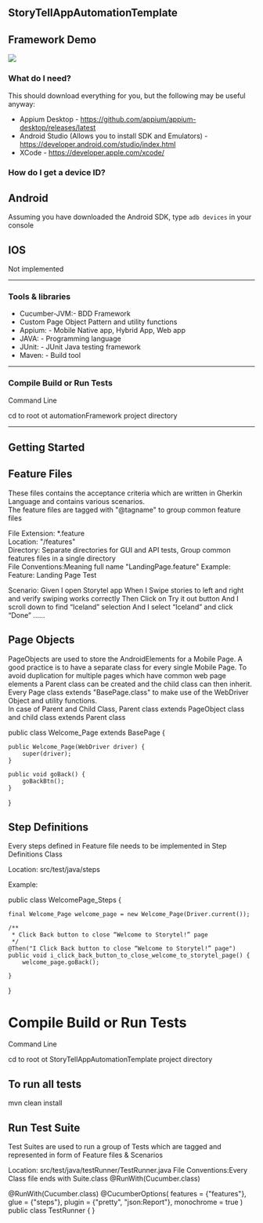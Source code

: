 StoryTellAppAutomationTemplate
--------------------------------------------------------------------

Framework Demo
--------------------------------------------------------------------
![](https://github.com/TahsinYoltay/files/blob/master/AndroidAutomationVideoGifV1.gif)
 
### What do I need?

This should download everything for you, but the following may be useful anyway:

- Appium Desktop - https://github.com/appium/appium-desktop/releases/latest 
- Android Studio (Allows you to install SDK and Emulators) - https://developer.android.com/studio/index.html
- XCode - https://developer.apple.com/xcode/

### How do I get a device ID?

## Android

Assuming you have downloaded the Android SDK, type ```adb devices``` in your console

## IOS

Not implemented

--------------------------------------------------------------------

### Tools & libraries

- Cucumber-JVM:- BDD Framework
- Custom Page Object Pattern and utility functions
- Appium: - Mobile Native app, Hybrid App, Web app
- JAVA: - Programming language
- JUnit: - JUnit Java testing framework
- Maven: - Build tool

--------------------------------------------------------------------

### Compile Build or Run Tests

Command Line

cd to root ot automationFramework project directory

--------------------------------------------------------------------

Getting Started
--------------------------------------------------------------------

Feature Files
-------------------------------------------------------------------

These files contains the acceptance criteria which are written in Gherkin Language and contains various scenarios.  
The feature files are tagged with "@tagname" to group common feature files 

File Extension:  *.feature    
Location: "/features"      
Directory:  Separate directories for GUI and API tests, Group common features files in a 
single directory    
File Conventions:Meaning full name "LandingPage.feature"
Example:   
Feature: Landing Page Test

  Scenario:
    Given I open Storytel app
    When I Swipe stories to left and right and verify swiping works correctly
    Then Click on Try it out button
    And I scroll down to find “Iceland” selection
    And I select “Iceland” and click “Done”
    ......


Page Objects
-------------------------------------------------------------------
PageObjects are used to store the AndroidElements for a Mobile Page.
A good practice is to have a separate class for every single Mobile Page.
To avoid duplication for multiple pages which have common web page elements a Parent class can be created 
and the child class can then inherit.  
Every Page  class extends "BasePage.class" to make use of the WebDriver Object and utility functions.  
In case of Parent and Child Class, Parent class extends PageObject class and child class extends Parent class  

public class Welcome_Page extends BasePage {

    public Welcome_Page(WebDriver driver) {
        super(driver);
    }

    public void goBack() {
        goBackBtn();
    }

}

Step Definitions
--------------------------------------------------------------------
Every steps defined in Feature file needs to be implemented in Step Definitions Class

Location: src/test/java/steps

Example:  

public class WelcomePage_Steps {

    final Welcome_Page welcome_page = new Welcome_Page(Driver.current());

    /**
     * Click Back button to close “Welcome to Storytel!” page
     */
    @Then("I Click Back button to close “Welcome to Storytel!” page")
    public void i_click_back_button_to_close_welcome_to_storytel_page() {
        welcome_page.goBack();

    }

}


Compile Build or Run Tests
==========================

Command Line

cd to root ot StoryTellAppAutomationTemplate project directory


To run all tests
------------------------
mvn clean install  


Run Test Suite
--------------------------------------------------------------------
Test Suites are used to run a group of Tests which are tagged and represented in form of Feature files & Scenarios

Location: src/test/java/testRunner/TestRunner.java
File Conventions:Every Class file ends with Suite.class @RunWith(Cucumber.class) 


@RunWith(Cucumber.class)
@CucumberOptions(
        features = {"features"},
        glue = {"steps"},
        plugin = {"pretty", "json:Report"},
        monochrome = true
)
public class TestRunner {
}

  
